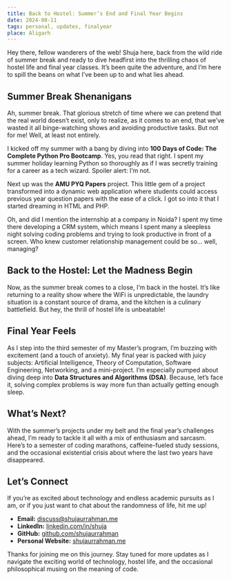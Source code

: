```yaml
---
title: Back to Hostel: Summer’s End and Final Year Begins
date: 2024-08-11
tags: personal, updates, finalyear 
place: Aligarh
---
```




Hey there, fellow wanderers of the web! Shuja here, back from the wild ride of summer break and ready to dive headfirst into the thrilling chaos of hostel life and final year classes. It’s been quite the adventure, and I’m here to spill the beans on what I’ve been up to and what lies ahead.



## Summer Break Shenanigans



Ah, summer break. That glorious stretch of time where we can pretend that the real world doesn’t exist, only to realize, as it comes to an end, that we’ve wasted it all binge-watching shows and avoiding productive tasks. But not for me! Well, at least not entirely. 



I kicked off my summer with a bang by diving into **100 Days of Code: The Complete Python Pro Bootcamp**. Yes, you read that right. I spent my summer holiday learning Python so thoroughly as if I was secretly training for a career as a tech wizard. Spoiler alert: I’m not.



Next up was the **AMU PYQ Papers** project. This little gem of a project transformed into a dynamic web application where students could access previous year question papers with the ease of a click. I got so into it that I started dreaming in HTML and PHP. 



Oh, and did I mention the internship at a company in Noida? I spent my time there developing a CRM system, which means I spent many a sleepless night solving coding problems and trying to look productive in front of a screen. Who knew customer relationship management could be so... well, managing?



## Back to the Hostel: Let the Madness Begin



Now, as the summer break comes to a close, I’m back in the hostel. It’s like returning to a reality show where the WiFi is unpredictable, the laundry situation is a constant source of drama, and the kitchen is a culinary battlefield. But hey, the thrill of hostel life is unbeatable!



## Final Year Feels



As I step into the third semester of my Master’s program, I’m buzzing with excitement (and a touch of anxiety). My final year is packed with juicy subjects: Artificial Intelligence, Theory of Computation, Software Engineering, Networking, and a mini-project. I’m especially pumped about diving deep into **Data Structures and Algorithms (DSA)**. Because, let’s face it, solving complex problems is way more fun than actually getting enough sleep.



## What’s Next?



With the summer’s projects under my belt and the final year’s challenges ahead, I’m ready to tackle it all with a mix of enthusiasm and sarcasm. Here’s to a semester of coding marathons, caffeine-fueled study sessions, and the occasional existential crisis about where the last two years have disappeared.



## Let’s Connect



If you’re as excited about technology and endless academic pursuits as I am, or if you just want to chat about the randomness of life, hit me up!


- **Email:** [discuss@shujaurrahman.me](mailto:discuss@shujaurrahman.me)
- **LinkedIn:** [linkedin.com/in/shuja](https://linkedin.com/in/shuja)
- **GitHub:** [github.com/shujaurrahman](https://github.com/shujaurrahman)
- **Personal Website:** [shujaurrahman.me](https://shujaurrahman.me)





Thanks for joining me on this journey. Stay tuned for more updates as I navigate the exciting world of technology, hostel life, and the occasional philosophical musing on the meaning of code.





